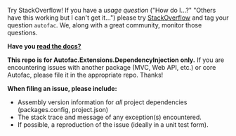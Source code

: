 Try StackOverflow! If you have a _usage question_ ("How do I...?" "Others have this working but I can't get it...") please try [StackOverflow](https://stackoverflow.com) and tag your question `autofac`. We, along with a great community, monitor those questions.

**Have you [read the docs?](https://autofac.readthedocs.io/)**

**This repo is for Autofac.Extensions.DependencyInjection only.** If you are encountering issues with another package (MVC, Web API, etc.) or core Autofac, please file it in the appropriate repo. Thanks!

**When filing an issue, please include:**

- Assembly version information for _all_ project dependencies (packages.config, project.json)
- The stack trace and message of any exception(s) encountered.
- If possible, a reproduction of the issue (ideally in a unit test form).
